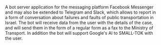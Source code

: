 A bot server application for the messaging platform Facebook Messenger and may also be extended to Telegram and Slack, which allows to report in a form of  conversation about failures and faults of public transportation in Israel.
The bot will receive data from the user with the details of the case, and will send them in the form of a regular form as a fax to the Ministry of Transport.
In addition the bot will support Google's AI to SMALL-TOK with the user.

